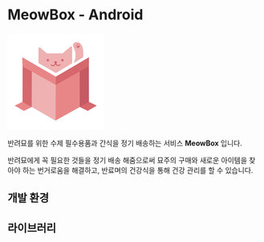 # MeowBox - Android

![image](./image/meow_box.png)

반려묘를 위한 수제 필수용품과 간식을 정기 배송하는 서비스 **MeowBox** 입니다.

반려묘에게 꼭 필요한 것들을 정기 배송 해줌으로써 묘주의 구매와 새로운 아이템을 찾아야 하는 번거로움을 해결하고, 반료며의 건강식을 통해 건강 관리를 할 수 있습니다.


## 개발 환경



## 라이브러리
